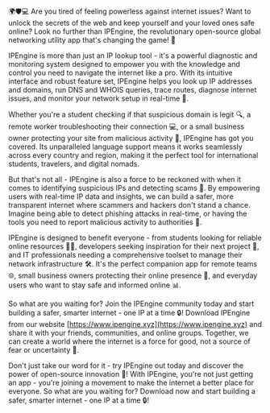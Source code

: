 🌍🛡️💻 Are you tired of feeling powerless against internet issues? Want to unlock the secrets of the web and keep yourself and your loved ones safe online? Look no further than IPEngine, the revolutionary open-source global networking utility app that's changing the game! 🚀

IPEngine is more than just an IP lookup tool - it's a powerful diagnostic and monitoring system designed to empower you with the knowledge and control you need to navigate the internet like a pro. With its intuitive interface and robust feature set, IPEngine helps you look up IP addresses and domains, run DNS and WHOIS queries, trace routes, diagnose internet issues, and monitor your network setup in real-time 📡.

Whether you're a student checking if that suspicious domain is legit 🔍, a remote worker troubleshooting their connection 💻, or a small business owner protecting your site from malicious activity 🚀, IPEngine has got you covered. Its unparalleled language support means it works seamlessly across every country and region, making it the perfect tool for international students, travelers, and digital nomads.

But that's not all - IPEngine is also a force to be reckoned with when it comes to identifying suspicious IPs and detecting scams 🚨. By empowering users with real-time IP data and insights, we can build a safer, more transparent internet where scammers and hackers don't stand a chance. Imagine being able to detect phishing attacks in real-time, or having the tools you need to report malicious activity to authorities 💪.

IPEngine is designed to benefit everyone - from students looking for reliable online resources 👩‍🏫, developers seeking inspiration for their next project 🤖, and IT professionals needing a comprehensive toolset to manage their network infrastructure 🛠️. It's the perfect companion app for remote teams 🌐, small business owners protecting their online presence 💼, and everyday users who want to stay safe and informed online 📊.

So what are you waiting for? Join the IPEngine community today and start building a safer, smarter internet - one IP at a time 🔒! Download IPEngine from our website [https://www.ipengine.xyz](https://www.ipengine.xyz) and share it with your friends, communities, and online groups. Together, we can create a world where the internet is a force for good, not a source of fear or uncertainty 💖.

Don't just take our word for it - try IPEngine out today and discover the power of open-source innovation 🌟! With IPEngine, you're not just getting an app - you're joining a movement to make the internet a better place for everyone. So what are you waiting for? Download now and start building a safer, smarter internet - one IP at a time 🔒!